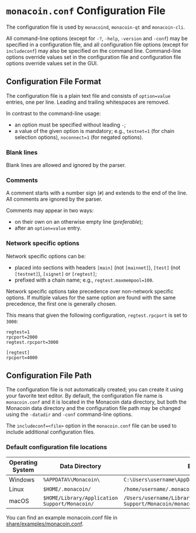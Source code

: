 # `monacoin.conf` Configuration File

The configuration file is used by `monacoind`, `monacoin-qt` and `monacoin-cli`.

All command-line options (except for `-?`, `-help`, `-version` and `-conf`) may be specified in a configuration file, and all configuration file options (except for `includeconf`) may also be specified on the command line. Command-line options override values set in the configuration file and configuration file options override values set in the GUI.

## Configuration File Format

The configuration file is a plain text file and consists of `option=value` entries, one per line. Leading and trailing whitespaces are removed.

In contrast to the command-line usage:
- an option must be specified without leading `-`;
- a value of the given option is mandatory; e.g., `testnet=1` (for chain selection options), `noconnect=1` (for negated options).

### Blank lines

Blank lines are allowed and ignored by the parser.

### Comments

A comment starts with a number sign (`#`) and extends to the end of the line. All comments are ignored by the parser.

Comments may appear in two ways:
- on their own on an otherwise empty line (_preferable_);
- after an `option=value` entry.

### Network specific options

Network specific options can be:
- placed into sections with headers `[main]` (not `[mainnet]`), `[test]` (not `[testnet]`), `[signet]` or `[regtest]`;
- prefixed with a chain name; e.g., `regtest.maxmempool=100`.

Network specific options take precedence over non-network specific options.
If multiple values for the same option are found with the same precedence, the
first one is generally chosen.

This means that given the following configuration, `regtest.rpcport` is set to `3000`:

```
regtest=1
rpcport=2000
regtest.rpcport=3000

[regtest]
rpcport=4000
```

## Configuration File Path

The configuration file is not automatically created; you can create it using your favorite text editor. By default, the configuration file name is `monacoin.conf` and it is located in the Monacoin data directory, but both the Monacoin data directory and the configuration file path may be changed using the `-datadir` and `-conf` command-line options.

The `includeconf=<file>` option in the `monacoin.conf` file can be used to include additional configuration files.

### Default configuration file locations

Operating System | Data Directory | Example Path
-- | -- | --
Windows | `%APPDATA%\Monacoin\` | `C:\Users\username\AppData\Roaming\Monacoin\monacoin.conf`
Linux | `$HOME/.monacoin/` | `/home/username/.monacoin/monacoin.conf`
macOS | `$HOME/Library/Application Support/Monacoin/` | `/Users/username/Library/Application Support/Monacoin/monacoin.conf`

You can find an example monacoin.conf file in [share/examples/monacoin.conf](../share/examples/monacoin.conf).
